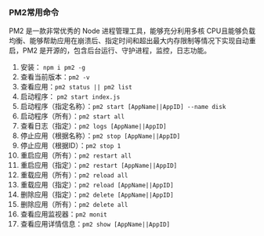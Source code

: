 ### PM2常用命令

PM2 是一款非常优秀的 Node 进程管理工具，能够充分利用多核 CPU且能够负载均衡、能够帮助应用在崩溃后、指定时间和超出最大内存限制等情况下实现自动重启，PM2 是开源的，包含后台运行、守护进程，监控，日志功能。

1. 安装： ```npm i pm2 -g```
2. 查看当前版本：``pm2 -v``  
3. 查看应用：``pm2 status || pm2 list``
4. 启动程序： ``pm2 start index.js`` 
5. 启动程序（指定名称）：``pm2 start [AppName||AppID] --name disk``
6. 启动程序（所有）：``pm2 start all``
7. 查看日志（指定）：``pm2 logs [AppName||AppID]``
8. 停止应用（根据名称）：``pm2 stop [AppName||AppID]``
9. 停止应用（根据ID）：``pm2 stop 1``
10. 重启应用（所有）：``pm2 restart all``
11. 重启应用（指定）：``pm2 restart [AppName||AppID]``
12. 重载应用（所有）：``pm2 reload all``
13. 重载应用（指定）：``pm2 reload [AppName||AppID]``
14. 删除应用（指定）：``pm2 delete [AppName||AppID]``
15. 删除应用（所有）：``pm2 delete all``
16. 查看应用监视器：``pm2 monit``
17. 查看应用详情信息：``pm2 show [AppName||AppID]``